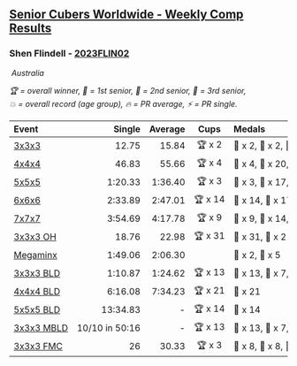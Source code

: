 <style>table {white-space: nowrap;}</style>
<link rel="stylesheet" type="text/css" href="/scw-comp/css/flags.css" />

## [Senior Cubers Worldwide - Weekly Comp Results](/scw-comp/results/)
### Shen Flindell - [2023FLIN02](https://www.worldcubeassociation.org/persons/2023FLIN02)

<i class="flag flag-AU" />&nbsp;Australia

<span style="white-space: nowrap;">🏆 = overall winner</span>, <span style="white-space: nowrap;">🥇 = 1st senior</span>, <span style="white-space: nowrap;">🥈 = 2nd senior</span>, <span style="white-space: nowrap;">🥉 = 3rd senior</span>, <span style="white-space: nowrap;">💥 = overall record (age group)</span>, <span style="white-space: nowrap;">🔥 = PR average</span>, <span style="white-space: nowrap;">⚡ = PR single</span>.

| Event | Single | Average | Cups | Medals | Achievements|
| :-- | --: | --: | :--: | :-- | :-- |
| [3x3x3](333.md) | 12.75 | 15.84 | 🏆 x 2 | 🥇 x 2, 🥈 x 2, 🥉 x 10 | 🔥 x 5, ⚡ x 3 |
| [4x4x4](444.md) | 46.83 | 55.66 | 🏆 x 4 | 🥇 x 4, 🥈 x 20, 🥉 x 8 | 🔥 x 7, ⚡ x 4 |
| [5x5x5](555.md) | 1:20.33 | 1:36.40 | 🏆 x 3 | 🥇 x 3, 🥈 x 17, 🥉 x 12 | 💥 x 4, 🔥 x 4, ⚡ x 4 |
| [6x6x6](666.md) | 2:33.89 | 2:47.01 | 🏆 x 14 | 🥇 x 14, 🥈 x 17, 🥉 x 2 | 💥 x 4, 🔥 x 4, ⚡ x 5 |
| [7x7x7](777.md) | 3:54.69 | 4:17.78 | 🏆 x 9 | 🥇 x 9, 🥈 x 14, 🥉 x 9 | 💥 x 6, 🔥 x 6, ⚡ x 5 |
| [3x3x3 OH](333oh.md) | 18.76 | 22.98 | 🏆 x 31 | 🥇 x 31, 🥈 x 2 | 💥 x 9, 🔥 x 7, ⚡ x 5 |
| [Megaminx](minx.md) | 1:49.06 | 2:06.30 |  | 🥈 x 2, 🥉 x 5 | 🔥 x 6, ⚡ x 5 |
| [3x3x3 BLD](333bf.md) | 1:10.87 | 1:24.62 | 🏆 x 13 | 🥇 x 13, 🥈 x 7, 🥉 x 6 | 🔥 x 3, ⚡ x 5 |
| [4x4x4 BLD](444bf.md) | 6:16.08 | 7:34.23 | 🏆 x 21 | 🥇 x 21 | 💥 x 4, 🔥 x 4, ⚡ x 6 |
| [5x5x5 BLD](555bf.md) | 13:34.83 | - | 🏆 x 14 | 🥇 x 14 | ⚡ x 6 |
| [3x3x3 MBLD](333mbf.md) | 10/10 in 50:16 | - | 🏆 x 13 | 🥇 x 13, 🥈 x 7, 🥉 x 3 | 💥 x 2, ⚡ x 7 |
| [3x3x3 FMC](333fm.md) | 26 | 30.33 | 🏆 x 3 | 🥇 x 8, 🥈 x 8, 🥉 x 5 | 🔥 x 7, ⚡ x 3 |

<!-- Global site tag (gtag.js) - Google Analytics -->
<script async src="https://www.googletagmanager.com/gtag/js?id=UA-86348435-3"></script>
<script>window.dataLayer = window.dataLayer || []; function gtag() {dataLayer.push(arguments);} gtag('js', new Date()); gtag('config', 'UA-86348435-3');</script>
